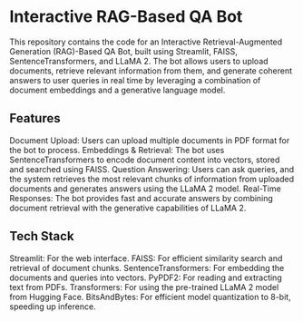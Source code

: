 # Interactive RAG-Based QA Bot
This repository contains the code for an Interactive Retrieval-Augmented Generation (RAG)-Based QA Bot, built using Streamlit, FAISS, SentenceTransformers, and LLaMA 2. The bot allows users to upload documents, retrieve relevant information from them, and generate coherent answers to user queries in real time by leveraging a combination of document embeddings and a generative language model.

## Features
Document Upload: Users can upload multiple documents in PDF format for the bot to process.
Embeddings & Retrieval: The bot uses SentenceTransformers to encode document content into vectors, stored and searched using FAISS.
Question Answering: Users can ask queries, and the system retrieves the most relevant chunks of information from uploaded documents and generates answers using the LLaMA 2 model.
Real-Time Responses: The bot provides fast and accurate answers by combining document retrieval with the generative capabilities of LLaMA 2.
## Tech Stack
Streamlit: For the web interface.
FAISS: For efficient similarity search and retrieval of document chunks.
SentenceTransformers: For embedding the documents and queries into vectors.
PyPDF2: For reading and extracting text from PDFs.
Transformers: For using the pre-trained LLaMA 2 model from Hugging Face.
BitsAndBytes: For efficient model quantization to 8-bit, speeding up inference.
